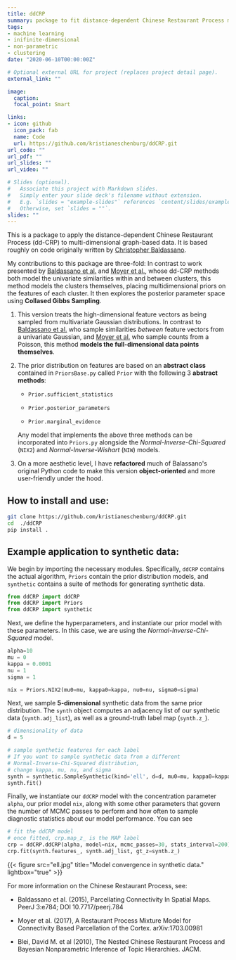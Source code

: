 ```yaml
---
title: ddCRP
summary: package to fit distance-dependent Chinese Restaurant Process models
tags:
- machine learning
- inifinite-dimensional
- non-parametric
- clustering
date: "2020-06-10T00:00:00Z"

# Optional external URL for project (replaces project detail page).
external_link: ""

image:
  caption: 
  focal_point: Smart

links:
- icon: github
  icon_pack: fab
  name: Code
  url: https://github.com/kristianeschenburg/ddCRP.git
url_code: ""
url_pdf: ""
url_slides: ""
url_video: ""

# Slides (optional).
#   Associate this project with Markdown slides.
#   Simply enter your slide deck's filename without extension.
#   E.g. `slides = "example-slides"` references `content/slides/example-slides.md`.
#   Otherwise, set `slides = ""`.
slides: ""
---
```


This is a package to apply the distance-dependent Chinese Restaurant Process (dd-CRP) to multi-dimensional graph-based data.  It is based roughly on code originally written by [Christopher Baldassano](https://github.com/cbaldassano/Parcellating-connectivity).

My contributions to this package are three-fold:  In contrast to work presented by [Baldassano et al.](https://www.ncbi.nlm.nih.gov/pubmed/25737822) and [Moyer et al.](https://arxiv.org/abs/1703.00981), whose dd-CRP methods both model the univariate similarities within and between clusters, this method models the clusters themselves, placing multidimensional priors on the features of each cluster.  It then explores the posterior parameter space using **Collased Gibbs Sampling**.

  1. This version treats the high-dimensional feature vectors as being sampled from multivariate Gaussian distributions.  In contrast to [Baldassano et al.](https://www.ncbi.nlm.nih.gov/pubmed/25737822) who sample similarities *between* feature vectors from a univariate Gaussian, and [Moyer et al.](https://arxiv.org/abs/1703.00981) who sample counts from a Poisson, this method **models the full-dimensional data points themselves**.
  2. The prior distribution on features are based on an **abstract class** contained in ```PriorsBase.py``` called ```Prior``` with the following 3 **abstract methods**: 

      * ```Prior.sufficient_statistics```

      * ```Prior.posterior_parameters```

      * ```Prior.marginal_evidence```

      Any model that implements the above three methods can be incorporated into ```Priors.py``` alongside the *Normal-Inverse-Chi-Squared* (```NIX2```) and *Normal-Inverse-Wishart* (```NIW```) models.
  
  3. On a more aesthetic level, I have **refactored** much of Balassano's original Python code to make this version **object-oriented** and more user-friendly under the hood.

## How to install and use:

```bash
git clone https://github.com/kristianeschenburg/ddCRP.git
cd  ./ddCRP
pip install .
```

## Example application to synthetic data:

We begin by importing the necessary modules.  Specifically, ```ddCRP``` contains the actual algorithm, ```Priors``` contain the prior distribution models, and ```synthetic``` contains a suite of methods for generating synthetic data.

```python
from ddCRP import ddCRP
from ddCRP import Priors
from ddCRP import synthetic
```

Next, we define the hyperparameters, and instantiate our prior model with these parameters.  In this case, we are using the *Normal-Inverse-Chi-Squared* model.

```python
alpha=10
mu = 0
kappa = 0.0001
nu = 1
sigma = 1

nix = Priors.NIX2(mu0=mu, kappa0=kappa, nu0=nu, sigma0=sigma)
```

Next, we sample **5-dimensional** synthetic data from the same prior distribution.  The ```synth``` object computes an adjacency list of our synthetic data (```synth.adj_list```), as well as a ground-truth label map (```synth.z_```).

```python
# dimensionality of data
d = 5

# sample synthetic features for each label
# If you want to sample synthetic data from a different
# Normal-Inverse-Chi-Squared distribution,
# change kappa, mu, nu, and sigma
synth = synthetic.SampleSynthetic(kind='ell', d=d, mu0=mu, kappa0=kappa, nu0=nu, sigma0=sigma)
synth.fit()
```

Finally, we instantiate our ```ddCRP``` model with the concentration parameter ```alpha```, our prior model ```nix```, along with some other parameters that govern the number of MCMC passes to perform and how often to sample diagnostic statistics about our model performance.  You can see

```python
# fit the ddCRP model
# once fitted, crp.map_z_ is the MAP label
crp = ddCRP.ddCRP(alpha, model=nix, mcmc_passes=30, stats_interval=200)
crp.fit(synth.features_, synth.adj_list, gt_z=synth.z_)
```

{{< figure src="ell.jpg" title="Model convergence in synthetic data." lightbox="true" >}}


For more information on the Chinese Restaurant Process, see:

  * Baldassano et al. (2015), Parcellating Connectivity In Spatial Maps. PeerJ 3:e784; DOI 10.7717/peerj.784

  * Moyer et al. (2017), A Restaurant Process Mixture Model for Connectivity Based Parcellation of the Cortex. 	arXiv:1703.00981

  * Blei, David M. et al (2010), The Nested Chinese Restaurant Process and Bayesian
Nonparametric Inference of Topic Hierarchies. JACM.